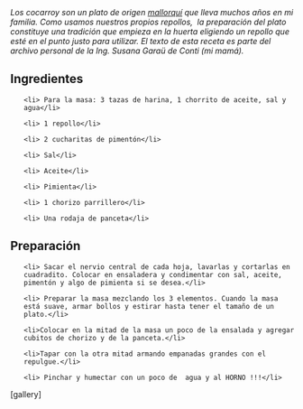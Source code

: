 <html><body><em>Los cocarroy son un plato de origen <a title="Mallorca" href="http://es.wikipedia.org/wiki/Mallorca" target="_blank">mallorquí</a> que lleva muchos años en mi familia. Como usamos nuestros propios repollos,  la preparación del plato constituye una tradición que empieza en la huerta eligiendo un repollo que esté en el punto justo para utilizar. El texto de esta receta es parte del archivo personal de la Ing. Susana Garaü de Conti (mi mamá).</em><!--more-->

<h2>Ingredientes</h2>

<ul>

	<li> Para la masa: 3 tazas de harina, 1 chorrito de aceite, sal y  agua</li>

	<li> 1 repollo</li>

	<li> 2 cucharitas de pimentón</li>

	<li> Sal</li>

	<li> Aceite</li>

	<li> Pimienta</li>

	<li> 1 chorizo parrillero</li>

	<li> Una rodaja de panceta</li>

</ul>

<h2>Preparación</h2>

<ul>

	<li> Sacar el nervio central de cada hoja, lavarlas y cortarlas en cuadradito. Colocar en ensaladera y condimentar con sal, aceite, pimentón y algo de pimienta si se desea.</li>

	<li> Preparar la masa mezclando los 3 elementos. Cuando la masa está suave, armar bollos y estirar hasta tener el tamaño de un plato.</li>

	<li>Colocar en la mitad de la masa un poco de la ensalada y agregar cubitos de chorizo y de la panceta.</li>

	<li>Tapar con la otra mitad armando empanadas grandes con el repulgue.</li>

	<li> Pinchar y humectar con un poco de  agua y al HORNO !!!</li>

</ul>

[gallery]</body></html>